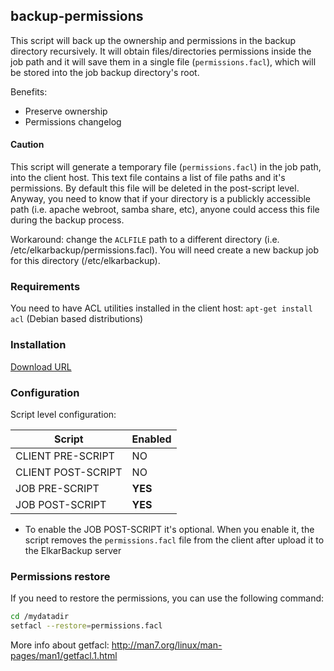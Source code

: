 ## backup-permissions

This script will back up the ownership and permissions in the backup directory
recursively. It will obtain files/directories permissions inside the job
path and it will save them in a single file (`permissions.facl`), which will
be stored into the job backup directory's root.

Benefits:
 - Preserve ownership
 - Permissions changelog

#### Caution
This script will generate a temporary file (`permissions.facl`) in the job path, into the client host. This text file contains a list of file paths and it's permissions. By default this file will be deleted in the post-script level. Anyway, you need to know that if your directory is a publickly accessible path (i.e. apache webroot, samba share, etc), anyone could access this file during the backup process.

Workaround: change the `ACLFILE` path to a different directory (i.e. /etc/elkarbackup/permissions.facl). You will need create a new backup job for this directory (/etc/elkarbackup).

### Requirements

You need to have ACL utilities installed in the client host: `apt-get install acl` (Debian based distributions)

### Installation

[Download URL](https://github.com/elkarbackup/elkarbackup-scripts/raw/master/backup-permissions/backup-permissions.sh)

### Configuration

Script level configuration:

| Script              | Enabled  |
| ------------------- | -------- |
| CLIENT PRE-SCRIPT   |  NO      |
| CLIENT POST-SCRIPT  |  NO      | 
| JOB PRE-SCRIPT      |  __YES__ |
| JOB POST-SCRIPT     |  __YES__ |

- To enable the JOB POST-SCRIPT it's optional. When you enable it, the script removes
the `permissions.facl` file from the client after upload it to the ElkarBackup server


### Permissions restore

If you need to restore the permissions, you can use the following command:

```bash
cd /mydatadir
setfacl --restore=permissions.facl
```

More info about getfacl: http://man7.org/linux/man-pages/man1/getfacl.1.html
